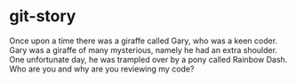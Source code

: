 # git-story

Once upon a time there was a giraffe called Gary, who was a keen coder.
Gary was a giraffe of many mysterious, namely he had an extra shoulder.
One unfortunate day, he was trampled over by a pony called Rainbow Dash.
Who are you and why are you reviewing my code?
